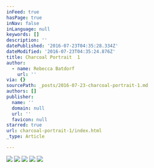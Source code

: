 ```yaml
---
inFeed: true
hasPage: true
inNav: false
inLanguage: null
keywords: []
description: ''
datePublished: '2016-07-23T04:35:28.334Z'
dateModified: '2016-07-23T04:35:24.876Z'
title: Charcoal Portrait  1
author:
  - name: Rebecca Batdorf
    url: ''
via: {}
sourcePath: _posts/2016-07-23-charcoal-portrait-1.md
authors: []
publisher:
  name: ''
  domain: null
  url: ''
  favicon: null
starred: true
url: charcoal-portrait-1/index.html
_type: Article

---
```

![](https://imgflo.herokuapp.com/graph/vahj1ThiexotieMo/3743eca474c6f969116d46142ad0668a/croprotate.jpg?cropheight=4928&cropwidth=3262&degrees=0&input=https%3A%2F%2Fthe-grid-user-content.s3-us-west-2.amazonaws.com%2F62ce120f-5543-4ff8-b3ef-32981b97d73f.jpg&x=0&y=0)
![](https://imgflo.herokuapp.com/graph/vahj1ThiexotieMo/fb373e2f6f2a481ab96f494de083e8d5/croprotate.jpg?cropheight=4928&cropwidth=3262&degrees=0&input=https%3A%2F%2Fthe-grid-user-content.s3-us-west-2.amazonaws.com%2F90065040-8bfe-444a-8702-809b6fca6ffb.jpg&x=0&y=0)
![](https://imgflo.herokuapp.com/graph/vahj1ThiexotieMo/3b0e689032edbcf7a397f95815d5f2bc/croprotate.jpg?cropheight=4928&cropwidth=3262&degrees=0&input=https%3A%2F%2Fthe-grid-user-content.s3-us-west-2.amazonaws.com%2Fc63a5992-4270-4b05-ae27-b98c11bf2df0.jpg&x=0&y=0)
![](https://the-grid-user-content.s3-us-west-2.amazonaws.com/5b149cc6-5c58-4a42-aa7a-28c6ca4a6b7d.jpg)
![](https://the-grid-user-content.s3-us-west-2.amazonaws.com/d7848d62-f809-45b7-acd9-e0ba1727a738.jpg)